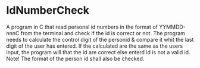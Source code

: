# IdNumberCheck
A program in C that read personal id numbers in the format of
  YYMMDD-nnnC from the terminal and check if the id is correct or not. 
  The program needs to calculate the control digit of the personid & compare
  it whit the last digit of the user has entered. 
  If the calculated are the same as the users input, the program will that the id are correct
  else enterd id is not a valid id. 
  Note! The format of the person id shall also be checked.

